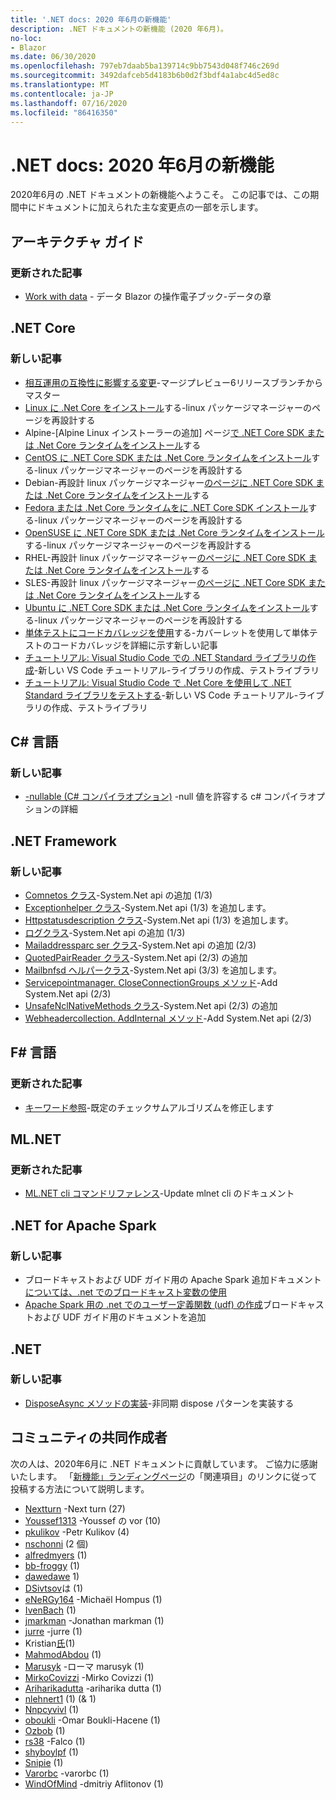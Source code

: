 ```yaml
---
title: '.NET docs: 2020 年6月の新機能'
description: .NET ドキュメントの新機能 (2020 年6月)。
no-loc:
- Blazor
ms.date: 06/30/2020
ms.openlocfilehash: 797eb7daab5ba139714c9bb7543d048f746c269d
ms.sourcegitcommit: 3492dafceb5d4183b6b0d2f3bdf4a1abc4d5ed8c
ms.translationtype: MT
ms.contentlocale: ja-JP
ms.lasthandoff: 07/16/2020
ms.locfileid: "86416350"
---
```

# <a name="net-docs-whats-new-for-june-2020"></a>.NET docs: 2020 年6月の新機能

2020年6月の .NET ドキュメントの新機能へようこそ。 この記事では、この期間中にドキュメントに加えられた主な変更点の一部を示します。

## <a name="architecture-guides"></a>アーキテクチャ ガイド

### <a name="updated-articles"></a>更新された記事

- [Work with data](../architecture/blazor-for-web-forms-developers/data.md)  -  データ Blazor の操作電子ブック-データの章

## <a name="net-core"></a>.NET Core

### <a name="new-articles"></a>新しい記事

- [相互運用の互換性に影響する変更](../core/compatibility/interop.md)-マージプレビュー6リリースブランチからマスター
- [Linux に .Net Core をインストール](../core/install/linux.md)する-linux パッケージマネージャーのページを再設計する
- Alpine-[Alpine Linux インストーラーの追加] ページ[で .NET Core SDK または .Net Core ランタイムをインストール](../core/install/linux-alpine.md)する
- [CentOS に .NET Core SDK または .Net Core ランタイムをインストール](../core/install/linux-centos.md)する-linux パッケージマネージャーのページを再設計する
- Debian-再設計 linux パッケージマネージャー[のページに .NET Core SDK または .Net Core ランタイムをインストール](../core/install/linux-debian.md)する
- [Fedora または .Net Core ランタイムをに .NET Core SDK インストール](../core/install/linux-fedora.md)する-linux パッケージマネージャーのページを再設計する
- [OpenSUSE に .NET Core SDK または .Net Core ランタイムをインストール](../core/install/linux-opensuse.md)する-linux パッケージマネージャーのページを再設計する
- RHEL-再設計 linux パッケージマネージャー[のページに .NET Core SDK または .Net Core ランタイムをインストール](../core/install/linux-rhel.md)する
- SLES-再設計 linux パッケージマネージャー[のページに .NET Core SDK または .Net Core ランタイムをインストール](../core/install/linux-sles.md)する
- [Ubuntu に .NET Core SDK または .Net Core ランタイムをインストール](../core/install/linux-ubuntu.md)する-linux パッケージマネージャーのページを再設計する
- [単体テストにコードカバレッジを使用](../core/testing/unit-testing-code-coverage.md)する-カバーレットを使用して単体テストのコードカバレッジを詳細に示す新しい記事
- [チュートリアル: Visual Studio Code での .NET Standard ライブラリの作成](../core/tutorials/library-with-visual-studio-code.md)-新しい VS Code チュートリアル-ライブラリの作成、テストライブラリ
- [チュートリアル: Visual Studio Code で .Net Core を使用して .NET Standard ライブラリをテストする](../core/tutorials/testing-library-with-visual-studio-code.md)-新しい VS Code チュートリアル-ライブラリの作成、テストライブラリ

## <a name="c-language"></a>C# 言語

### <a name="new-articles"></a>新しい記事

- [-nullable (C# コンパイラオプション)](../csharp/language-reference/compiler-options/nullable-compiler-option.md) -null 値を許容する c# コンパイラオプションの詳細

## <a name="net-framework"></a>.NET Framework

### <a name="new-articles"></a>新しい記事

- [Comnetos クラス](/dotnet/framework/additional-apis/system.net.comnetos)-System.Net api の追加 (1/3)
- [Exceptionhelper クラス](/dotnet/framework/additional-apis/system.net.exceptionhelper)-System.Net api (1/3) を追加します。
- [Httpstatusdescription クラス](/dotnet/framework/additional-apis/system.net.httpstatusdescription)-System.Net api (1/3) を追加します。
- [ログクラス](/dotnet/framework/additional-apis/system.net.logging)-System.Net api の追加 (1/3)
- [Mailaddressparc ser クラス](/dotnet/framework/additional-apis/system.net.mail.mailaddressparser)-System.Net api の追加 (2/3)
- [QuotedPairReader クラス](/dotnet/framework/additional-apis/system.net.mail.quotedpairreader)-System.Net api (2/3) の追加
- [Mailbnfsd ヘルパークラス](/dotnet/framework/additional-apis/system.net.mime.mailbnfhelper)-System.Net api (3/3) を追加します。
- [Servicepointmanager. CloseConnectionGroups メソッド](/dotnet/framework/additional-apis/system.net.servicepointmanager.closeconnectiongroups)-Add System.Net api (2/3)
- [UnsafeNclNativeMethods クラス](/dotnet/framework/additional-apis/system.net.unsafenclnativemethods)-System.Net api (2/3) の追加
- [Webheadercollection. AddInternal メソッド](/dotnet/framework/additional-apis/system.net.webheadercollection.addinternal)-Add System.Net api (2/3)

## <a name="f-language"></a>F# 言語

### <a name="updated-articles"></a>更新された記事

- [キーワード参照](../fsharp/language-reference/keyword-reference.md)-既定のチェックサムアルゴリズムを修正します

## <a name="mlnet"></a>ML.NET

### <a name="updated-articles"></a>更新された記事

- [ML.NET cli コマンドリファレンス](../machine-learning/reference/ml-net-cli-reference.md)-Update mlnet cli のドキュメント

## <a name="net-for-apache-spark"></a>.NET for Apache Spark

### <a name="new-articles"></a>新しい記事

- ブロードキャストおよび UDF ガイド用の Apache Spark 追加ドキュメント[については、.net でのブロードキャスト変数の使用](../spark/how-to-guides/broadcast-guide.md)
- [Apache Spark 用の .net でのユーザー定義関数 (udf) の作成](../spark/how-to-guides/udf-guide.md)ブロードキャストおよび UDF ガイド用のドキュメントを追加

## <a name="net"></a>.NET

### <a name="new-articles"></a>新しい記事

- [DisposeAsync メソッドの実装](../standard/garbage-collection/implementing-disposeasync.md)-非同期 dispose パターンを実装する

## <a name="community-contributors"></a>コミュニティの共同作成者

次の人は、2020年6月に .NET ドキュメントに貢献しています。 ご協力に感謝いたします。 「[新機能」ランディングページ](index.yml)の「関連項目」のリンクに従って投稿する方法について説明します。

- [Nextturn](https://github.com/NextTurn) -Next turn (27)
- [Youssef1313](https://github.com/Youssef1313) -Youssef の vor (10)
- [pkulikov](https://github.com/pkulikov) -Petr Kulikov (4)
- [nschonni](https://github.com/nschonni) (2 個)
- [alfredmyers](https://github.com/alfredmyers) (1)
- [bb-froggy](https://github.com/bb-froggy) (1)
- [dawedawe](https://github.com/dawedawe) 1)
- [DSivtsov](https://github.com/DSivtsov)は (1)
- [eNeRGy164](https://github.com/eNeRGy164) -Michaël Hompus (1)
- [IvenBach](https://github.com/IvenBach) (1)
- [jmarkman](https://github.com/jmarkman) -Jonathan markman (1)
- [jurre](https://github.com/jurre) -jurre (1)
- Kristian[氏](https://github.com/kthy)(1)
- [MahmodAbdou](https://github.com/MahmodAbdou) (1)
- [Marusyk](https://github.com/Marusyk) -ローマ marusyk (1)
- [MirkoCovizzi](https://github.com/MirkoCovizzi) -Mirko Covizzi (1)
- [Ariharikadutta](https://github.com/Niharikadutta) -ariharika dutta (1)
- [nlehnert1](https://github.com/nlehnert1) (1) (& 1)
- [Nnpcyvivl](https://github.com/nnpcYvIVl) (1)
- [oboukli](https://github.com/oboukli) -Omar Boukli-Hacene (1)
- [Ozbob](https://github.com/OzBob) (1)
- [rs38](https://github.com/rs38) -Falco (1)
- [shyboylpf](https://github.com/shyboylpf) (1)
- [Snipie](https://github.com/Snipie) (1)
- [Varorbc](https://github.com/Varorbc) -varorbc (1)
- [WindOfMind](https://github.com/WindOfMind) -dmitriy Aflitonov (1)
